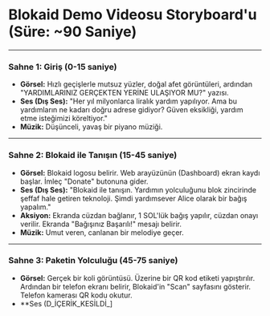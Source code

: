 # Blokaid Demo Videosu Storyboard'u (Süre: ~90 Saniye)

---

### **Sahne 1: Giriş (0-15 saniye)**

*   **Görsel:** Hızlı geçişlerle mutsuz yüzler, doğal afet görüntüleri, ardından "YARDIMLARINIZ GERÇEKTEN YERİNE ULAŞIYOR MU?" yazısı.
*   **Ses (Dış Ses):** "Her yıl milyonlarca liralık yardım yapılıyor. Ama bu yardımların ne kadarı doğru adrese gidiyor? Güven eksikliği, yardım etme isteğimizi köreltiyor."
*   **Müzik:** Düşünceli, yavaş bir piyano müziği.

---

### **Sahne 2: Blokaid ile Tanışın (15-45 saniye)**

*   **Görsel:** Blokaid logosu belirir. Web arayüzünün (Dashboard) ekran kaydı başlar. İmleç "Donate" butonuna gider.
*   **Ses (Dış Ses):** "Blokaid ile tanışın. Yardımın yolculuğunu blok zincirinde şeffaf hale getiren teknoloji. Şimdi yardımsever Alice olarak bir bağış yapalım."
*   **Aksiyon:** Ekranda cüzdan bağlanır, 1 SOL'lük bağış yapılır, cüzdan onayı verilir. Ekranda "Bağışınız Başarılı!" mesajı belirir.
*   **Müzik:** Umut veren, canlanan bir melodiye geçer.

---

### **Sahne 3: Paketin Yolculuğu (45-75 saniye)**

*   **Görsel:** Gerçek bir koli görüntüsü. Üzerine bir QR kod etiketi yapıştırılır. Ardından bir telefon ekranı belirir, Blokaid'in "Scan" sayfasını gösterir. Telefon kamerası QR kodu okutur.
*   **Ses (D_İÇERİK_KESİLDİ_]